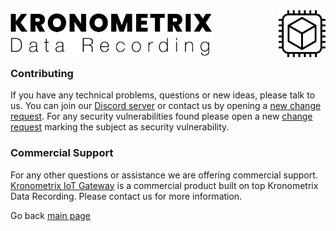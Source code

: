 <img src="/docs/img/KDR-Text.png" align="left" height="74" width="325" />
<img src="/docs/img/KDR.gif" align="right" height="75" width="75" />
<br/><br/>
<br/><br/>

### Contributing

If you have any technical problems, questions or new ideas, please talk to us. You can join our [Discord server](https://discord.gg/PF7wqeuCFV) or contact us by opening a [new change request](https://gitlab.com/kronometrix/recording/issues). For any security vulnerabilities found please open a new [change request](https://gitlab.com/kronometrix/recording/issues) marking the subject as security vulnerability.


### Commercial Support
For any other questions or assistance we are offering commercial support. [Kronometrix IoT Gateway](https://www.kronometrix.com/iotgateway) is a commercial product built on top Kronometrix Data Recording. Please contact us for more information.

Go back [main page](https://gitlab.com/kronometrix/recording/)
